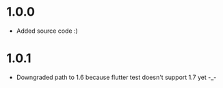 # 1.0.0

- Added source code :)

# 1.0.1

- Downgraded path to 1.6 because flutter test doesn't support 1.7 yet -_-